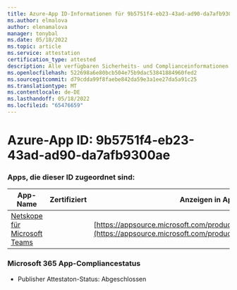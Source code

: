 ```yaml
---
title: Azure-App ID-Informationen für 9b5751f4-eb23-43ad-ad90-da7afb9300ae
ms.author: elmalova
author: elenamalova
manager: tonybal
ms.date: 05/18/2022
ms.topic: article
ms.service: attestation
certification_type: attested
description: Alle verfügbaren Sicherheits- und Complianceinformationen für 9b5751f4-eb23-43ad-ad90-da7afb9300ae.
ms.openlocfilehash: 522698a6e80bcb504e75b9dac53841884960fed2
ms.sourcegitcommit: d79cdda99f8faebe842da59e3a1ee27da5a91c25
ms.translationtype: MT
ms.contentlocale: de-DE
ms.lasthandoff: 05/18/2022
ms.locfileid: "65476659"
---
```

# <a name="azure-app-id-9b5751f4-eb23-43ad-ad90-da7afb9300ae"></a>Azure-App ID: 9b5751f4-eb23-43ad-ad90-da7afb9300ae


### <a name="apps-associated-with-this-id"></a>Apps, die dieser ID zugeordnet sind:
| **App-Name** | **Zertifiziert** | **Anzeigen in AppSource** |
|--------------|---------------|-----------------------|
| [Netskope für Microsoft Teams](../forward/netskope.netskope_teams.md) |  | [https://appsource.microsoft.com/product/office/netskope.netskope_teams](https://appsource.microsoft.com/product/office/netskope.netskope_teams) |

### <a name="microsoft-365-app-compliance-status"></a>Microsoft 365 App-Compliancestatus
- Publisher Attestaton-Status: Abgeschlossen
